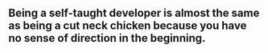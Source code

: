 ## Being a self-taught developer is almost the same as being a cut neck chicken because you have no sense of direction in the beginning.